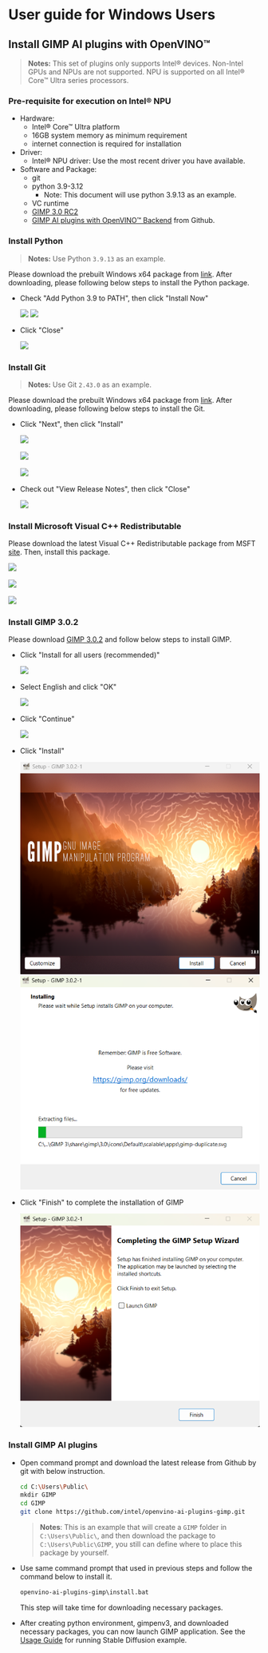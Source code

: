 

# User guide for Windows Users

## Install GIMP AI plugins with OpenVINO™ 

>__Notes:__ 
>This set of plugins only supports Intel® devices. Non-Intel GPUs and NPUs are not supported. 
>NPU is supported on all Intel® Core™ Ultra series processors. 

### Pre-requisite for execution on Intel® NPU

- Hardware:
  - Intel® Core™ Ultra platform
  - 16GB system memory as minimum requirement
  - internet connection is required for installation
- Driver:
  - Intel® NPU driver: Use the most recent driver you have available. 
- Software and Package:
  - git
  - python 3.9-3.12
    - Note: This document will use python 3.9.13 as an example.
  - VC runtime
  - [GIMP 3.0 RC2](https://download.gimp.org/gimp/v3.0/windows/gimp-3.0.0-RC2-setup.exe)
  - [GIMP AI plugins with OpenVINO™ Backend](https://github.com/intel/openvino-ai-plugins-gimp) from Github.


### Install Python

>__Notes:__ Use Python `3.9.13` as an example.

Please download the prebuilt Windows x64 package from [link](https://www.python.org/ftp/python/3.9.13/python-3.9.13-amd64.exe). After downloading, please following below steps to install the Python package.

- Check "Add Python 3.9 to PATH", then click "Install Now"

    ![](figs/python_installation_setup.png)
    ![](figs/python_installation_processing.png)


- Click "Close"

    ![](figs/python_installation_close.png)


### Install Git

>__Notes:__ Use Git `2.43.0` as an example.

Please download the prebuilt Windows x64 package from [link](https://github.com/git-for-windows/git/releases/download/v2.43.0.windows.1/Git-2.43.0-64-bit.exe). After downloading, please following below steps to install the Git.

- Click "Next", then click "Install"

    ![](figs/git_installation_setup_1.png) 

    ![](figs/git_installation_setup_2.png) 

    ![](figs/git_installation_setup_3.png) 

-  Check out "View Release Notes", then click "Close"

    ![](figs/git_installation_close.png) 


### Install Microsoft Visual C++ Redistributable

Please download the latest Visual C++ Redistributable package from MSFT [site](https://aka.ms/vs/17/release/vc_redist.x64.exe). Then, install this package.

![](figs/VC_runtime_intallation.png) 

![](figs/VC_runtime_processing.png) 

![](figs/VC_runtime_close.png) 


### Install GIMP 3.0.2

Please download [GIMP 3.0.2](https://download.gimp.org/gimp/v3.0/windows/gimp-3.0.2-setup-1.exe) and follow below steps to install GIMP.

- Click "Install for all users (recommended)"

    ![](figs/gimp_installation_install_for_all.png)

- Select English and click "OK"

    ![](figs/gimp_installation_select_english.png)

- Click "Continue"

    ![](figs/gimp_installation_click_continue.png)

- Click "Install"

    ![](figs/gimp_installation_install.png)
    ![](figs/gimp_installation_processing.png)

- Click "Finish" to complete the installation of GIMP

    ![](figs/gimp_installation_finish.png)



### Install GIMP AI plugins
 - Open command prompt and download the latest release from Github by git with below instruction.

    ```sh
    cd C:\Users\Public\
    mkdir GIMP
    cd GIMP
    git clone https://github.com/intel/openvino-ai-plugins-gimp.git
    ```
    > __Notes__:
    > This is an example that will create a `GIMP` folder in `C:\Users\Public\`, and then download the package to `C:\Users\Public\GIMP`, you still can define where to place this package by yourself.

 - Use same command prompt that used in previous steps and follow the command below to install it.

    ```sh
    openvino-ai-plugins-gimp\install.bat
    ```

    This step will take time for downloading necessary packages.

- After creating python environment, gimpenv3, and downloaded necessary packages, you can now launch GIMP application. See the [Usage Guide](GIMP_StableDiffusion_Usage.md) for running Stable Diffusion example.
